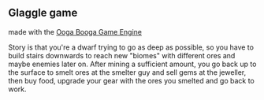 ## Glaggle game
made with the [Ooga Booga Game Engine](https://github.com/alpinestudios/oogabooga)

Story is that you're a dwarf trying to go as deep as possible, so you have to build stairs downwards to reach new "biomes" with different ores and maybe enemies later on. After mining a sufficient amount, you go back up to the surface to smelt ores at the smelter guy and sell gems at the jeweller, then buy food, upgrade your gear with the ores you smelted and go back to work.
